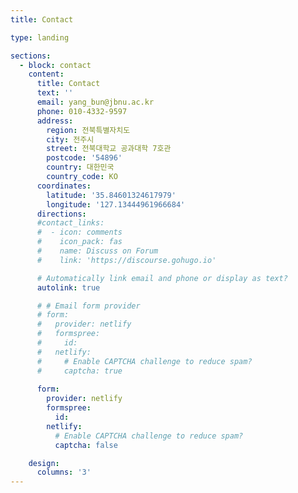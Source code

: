 ```yaml
---
title: Contact

type: landing

sections:
  - block: contact
    content:
      title: Contact
      text: ''
      email: yang_bun@jbnu.ac.kr
      phone: 010-4332-9597
      address:
        region: 전북특별자치도
        city: 전주시
        street: 전북대학교 공과대학 7호관
        postcode: '54896'
        country: 대한민국
        country_code: KO
      coordinates:
        latitude: '35.84601324617979'
        longitude: '127.13444961966684'
      directions:
      #contact_links:
      #  - icon: comments
      #    icon_pack: fas
      #    name: Discuss on Forum
      #    link: 'https://discourse.gohugo.io'

      # Automatically link email and phone or display as text?
      autolink: true

      # # Email form provider
      # form:
      #   provider: netlify
      #   formspree:
      #     id:
      #   netlify:
      #     # Enable CAPTCHA challenge to reduce spam?
      #     captcha: true
      
      form:
        provider: netlify
        formspree:
          id:
        netlify:
          # Enable CAPTCHA challenge to reduce spam?
          captcha: false

    design:
      columns: '3'
---
```

